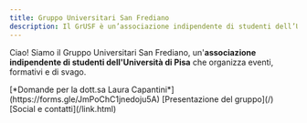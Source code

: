 ```yaml
---
title: Gruppo Universitari San Frediano
description: Il GrUSF è un’associazione indipendente di studenti dell’Università di Pisa che organizza eventi, formativi e di svago, in un clima di amicizia e accoglienza.
---
```


Ciao! Siamo il Gruppo Universitari San Frediano, un'**associazione indipendente
di studenti dell'Università di Pisa** che organizza eventi, formativi e di
svago.

<nav class="link-boxes">
[*Domande per la dott.sa Laura Capantini*](https://forms.gle/JmPoChC1jnedoju5A)
[Presentazione del gruppo](/)
[Social e contatti](/link.html)
</nav>
